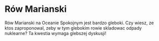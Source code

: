 # Rów Marianski

Rów Marianski na Oceanie Spokojnym jest bardzo gleboki. Czy wiesz, ze ktos
zaproponowal, zeby w tym glebokim rowie skladowac odpady nuklearne? Ta kwestia
wymaga glebszej dyskusji!
